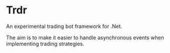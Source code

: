# Trdr

An experimental trading bot framework for .Net.

The aim is to make it easier to handle asynchronous events when implementing trading strategies.